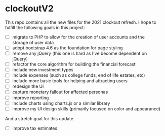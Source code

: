 # clockoutV2
This repo contains all the new files for the 2021 clockout refresh. I hope to fulfill the following goals in this project:
- [ ] migrate to PHP to allow for the creation of user accounts and the storage of user data
- [ ] adopt bootstrap 4.6 as the foundation for page styling
- [ ] remove any jQuery (this one is hard as I've become dependent on jQuery)
- [ ] refactor the core algorithm for building the financial forecast
- [ ] include new investment types
- [ ] include expenses (such as college funds, end of life estates, etc)
- [ ] include more basic tools for helping and attracting users
- [ ] redesign the UI
- [ ] capture monetary fallout for affected personas
- [ ] improve reporting
- [ ] include charts using charts.js or a similar library
- [ ] improve my UI design skills (primarily focused on color and appearance)

And a stretch goal for this update:
- [ ] improve tax estimates